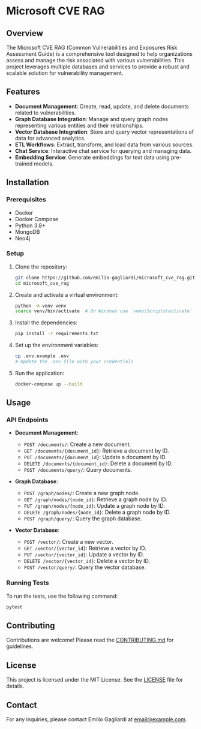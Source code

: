 # Microsoft CVE RAG

## Overview

The Microsoft CVE RAG (Common Vulnerabilities and Exposures Risk Assessment Guide) is a comprehensive tool designed to help organizations assess and manage the risk associated with various vulnerabilities. This project leverages multiple databases and services to provide a robust and scalable solution for vulnerability management.

## Features

- **Document Management**: Create, read, update, and delete documents related to vulnerabilities.
- **Graph Database Integration**: Manage and query graph nodes representing various entities and their relationships.
- **Vector Database Integration**: Store and query vector representations of data for advanced analytics.
- **ETL Workflows**: Extract, transform, and load data from various sources.
- **Chat Service**: Interactive chat service for querying and managing data.
- **Embedding Service**: Generate embeddings for text data using pre-trained models.

## Installation

### Prerequisites

- Docker
- Docker Compose
- Python 3.8+
- MongoDB
- Neo4j

### Setup

1. Clone the repository:

    ```sh
    git clone https://github.com/emilio-gagliardi/microsoft_cve_rag.git
    cd microsoft_cve_rag
    ```

2. Create and activate a virtual environment:

    ```sh
    python -m venv venv
    source venv/bin/activate  # On Windows use `venv\Scripts\activate`
    ```

3. Install the dependencies:

    ```sh
    pip install -r requirements.txt
    ```

4. Set up the environment variables:

    ```sh
    cp .env.example .env
    # Update the .env file with your credentials
    ```

5. Run the application:

    ```sh
    docker-compose up --build
    ```

## Usage

### API Endpoints

- **Document Management**:
  - `POST /documents/`: Create a new document.
  - `GET /documents/{document_id}`: Retrieve a document by ID.
  - `PUT /documents/{document_id}`: Update a document by ID.
  - `DELETE /documents/{document_id}`: Delete a document by ID.
  - `POST /documents/query/`: Query documents.

- **Graph Database**:
  - `POST /graph/nodes/`: Create a new graph node.
  - `GET /graph/nodes/{node_id}`: Retrieve a graph node by ID.
  - `PUT /graph/nodes/{node_id}`: Update a graph node by ID.
  - `DELETE /graph/nodes/{node_id}`: Delete a graph node by ID.
  - `POST /graph/query/`: Query the graph database.

- **Vector Database**:
  - `POST /vector/`: Create a new vector.
  - `GET /vector/{vector_id}`: Retrieve a vector by ID.
  - `PUT /vector/{vector_id}`: Update a vector by ID.
  - `DELETE /vector/{vector_id}`: Delete a vector by ID.
  - `POST /vector/query/`: Query the vector database.

### Running Tests

To run the tests, use the following command:

```sh
pytest
```

## Contributing

Contributions are welcome! Please read the [CONTRIBUTING.md](CONTRIBUTING.md) for guidelines.

## License

This project is licensed under the MIT License. See the [LICENSE](LICENSE) file for details.

## Contact

For any inquiries, please contact Emilio Gagliardi at [email@example.com](mailto:email@example.com).
